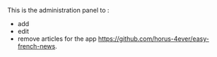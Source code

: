 This is the administration panel to :
- add
- edit
- remove
articles for the app https://github.com/horus-4ever/easy-french-news.